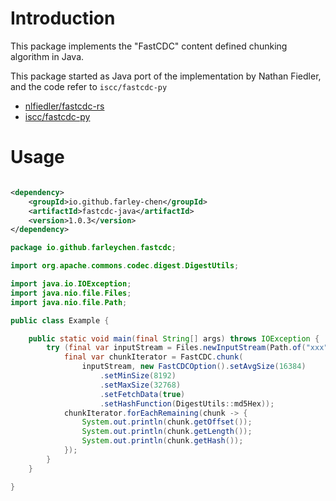 # Introduction

This package implements the "FastCDC" content defined chunking algorithm in Java.

This package started as Java port of the implementation by Nathan Fiedler, and the code refer to `iscc/fastcdc-py`

- [nlfiedler/fastcdc-rs](https://github.com/nlfiedler/fastcdc-rs)
- [iscc/fastcdc-py](https://github.com/iscc/fastcdc-py)

# Usage

```xml

<dependency>
    <groupId>io.github.farley-chen</groupId>
    <artifactId>fastcdc-java</artifactId>
    <version>1.0.3</version>
</dependency>
```

```java
package io.github.farleychen.fastcdc;

import org.apache.commons.codec.digest.DigestUtils;

import java.io.IOException;
import java.nio.file.Files;
import java.nio.file.Path;

public class Example {

    public static void main(final String[] args) throws IOException {
        try (final var inputStream = Files.newInputStream(Path.of("xxx"))) {
            final var chunkIterator = FastCDC.chunk(
                inputStream, new FastCDCOption().setAvgSize(16384)
                    .setMinSize(8192)
                    .setMaxSize(32768)
                    .setFetchData(true)
                    .setHashFunction(DigestUtils::md5Hex));
            chunkIterator.forEachRemaining(chunk -> {
                System.out.println(chunk.getOffset());
                System.out.println(chunk.getLength());
                System.out.println(chunk.getHash());
            });
        }
    }

}
```
